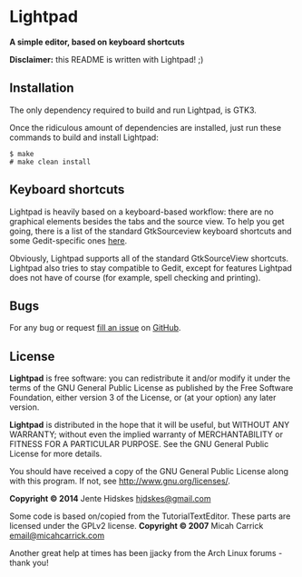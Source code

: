 Lightpad
=========

**A simple editor, based on keyboard shortcuts**

**Disclaimer:** this README is written with Lightpad! ;)

Installation
------------

The only dependency required to build and run Lightpad, is GTK3.

Once the ridiculous amount of dependencies are installed, just run these commands to build and install Lightpad:

    $ make
    # make clean install

Keyboard shortcuts
--------------------

Lightpad is heavily based on a keyboard-based workflow: there are no graphical elements besides the tabs and the source view. To help you get going, there is a list
of the standard GtkSourceview keyboard shortcuts and some Gedit-specific ones [here][article].


 [article]: http://hamwaves.com/gedit/en/index.html

Obviously, Lightpad supports all of the standard GtkSourceView shortcuts. Lightpad also tries to stay compatible to Gedit, except for features Lightpad does not have of course
(for example, spell checking and printing).

Bugs
----

For any bug or request [fill an issue][bug] on [GitHub][ghp].

  [bug]: https://github.com/Unia/lightpad/issues
  [ghp]: https://github.com/Unia/lightpad

License
-------
**Lightpad** is free software: you can redistribute it and/or modify it under the terms of the GNU General Public License as published by the Free Software Foundation, either version 3 of the License, or (at your option) any later version.

**Lightpad** is distributed in the hope that it will be useful, but WITHOUT ANY WARRANTY; without even the implied warranty of MERCHANTABILITY or FITNESS FOR A PARTICULAR PURPOSE. See the GNU General Public License for more details.

You should have received a copy of the GNU General Public License along with this program. If not, see <http://www.gnu.org/licenses/>.

**Copyright © 2014** Jente Hidskes <hjdskes@gmail.com>

Some code is based on/copied from the TutorialTextEditor. These parts are licensed under the GPLv2 license.
**Copyright © 2007** Micah Carrick <email@micahcarrick.com>

Another great help at times has been jjacky from the Arch Linux forums - thank you!
